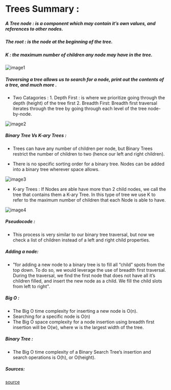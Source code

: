 # Trees Summary :

##### A Tree node :  is a component which may contain it’s own values, and references to other nodes.

##### The root : is the node at the beginning of the tree.

##### K :  the maximum number of children any node may have in the tree.

![image1](https://miro.medium.com/max/606/1*wAsNx2NFmGE6OcG2Obl-8Q.jpeg)

##### Traversing a tree allows us to search for a node, print out the contents of a tree, and much more .
  *  Two Catagories :
    1. Depth First : is where we prioritize going through the depth (height) of the tree first
    2. Breadth First: Breadth first traversal iterates through the tree by going through each level of the tree node-by-node. 

 ![image2](https://miro.medium.com/max/1838/1*VM84VPcCQe0gSy44l9S5yA.jpeg)

##### Binary Tree Vs K-ary Trees :
  * Trees can have any number of children per node, but Binary Trees restrict the number of children to two (hence our left and right children).

  
  * There is no specific sorting order for a binary tree. Nodes can be added into a binary tree wherever space allows.

![image3](https://miro.medium.com/max/1134/1*S9O9sNJQkfwFbtaji9e25w.png)

  * K-ary Trees : If Nodes are able have more than 2 child nodes, we call the tree that contains them a K-ary Tree. In this type of tree we use K to refer to the maximum number of children that each Node is able to have.

![image4](http://theoryofprogramming.azurewebsites.net/wp-content/uploads/2018/01/n-ary-tree-1.jpg)


##### Pseudocode : 
  * This process is very similar to our binary tree traversal, but now we check a list of children instead of a left and right child properties.

##### Adding a node:
  * "for adding a new node to a binary tree is to fill all “child” spots from the top down. To do so, we would leverage the use of breadth first traversal. During the traversal, we find the first node that does not have all it’s children filled, and insert the new node as a child. We fill the child slots from left to right".

##### Big O :
  * The Big O time complexity for inserting a new node is O(n).
  * Searching for a specific node is O(n)
  * The Big O space complexity for a node insertion using breadth first insertion will be O(w), where w is the largest width of the tree.

##### Binary Tree : 
  * The Big O time complexity of a Binary Search Tree’s insertion and search operations is O(h), or O(height).

##### Sources:
[source](https://codefellows.github.io/common_curriculum/data_structures_and_algorithms/Code_401/class-15/resources/Trees.html)



